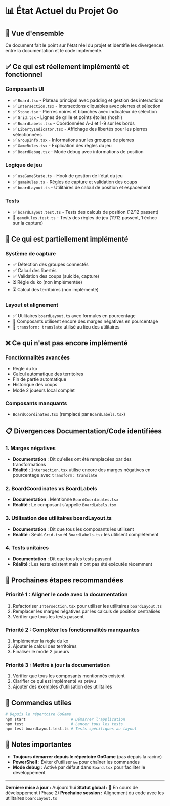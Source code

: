 # 📊 État Actuel du Projet Go

## 🎯 Vue d'ensemble

Ce document fait le point sur l'état réel du projet et identifie les divergences entre la documentation et le code implémenté.

## ✅ **Ce qui est réellement implémenté et fonctionnel**

### Composants UI
- ✅ `Board.tsx` - Plateau principal avec padding et gestion des interactions
- ✅ `Intersection.tsx` - Intersections cliquables avec pierres et sélection
- ✅ `Stone.tsx` - Pierres noires et blanches avec indicateur de sélection
- ✅ `Grid.tsx` - Lignes de grille et points étoiles (hoshi)
- ✅ `BoardLabels.tsx` - Coordonnées A-J et 1-9 sur les bords
- ✅ `LibertyIndicator.tsx` - Affichage des libertés pour les pierres sélectionnées
- ✅ `GroupInfo.tsx` - Informations sur les groupes de pierres
- ✅ `GameRules.tsx` - Explication des règles du jeu
- ✅ `BoardDebug.tsx` - Mode debug avec informations de position

### Logique de jeu
- ✅ `useGameState.ts` - Hook de gestion de l'état du jeu
- ✅ `gameRules.ts` - Règles de capture et validation des coups
- ✅ `boardLayout.ts` - Utilitaires de calcul de position et espacement

### Tests
- ✅ `boardLayout.test.ts` - Tests des calculs de position (12/12 passent)
- 🔄 `gameRules.test.ts` - Tests des règles de jeu (11/12 passent, 1 échec sur la capture)

## 🔄 **Ce qui est partiellement implémenté**

### Système de capture
- ✅ Détection des groupes connectés
- ✅ Calcul des libertés
- ✅ Validation des coups (suicide, capture)
- ⏳ Règle du ko (non implémentée)
- ⏳ Calcul des territoires (non implémenté)

### Layout et alignement
- ✅ Utilitaires `boardLayout.ts` avec formules en pourcentage
- 🔄 Composants utilisent encore des marges négatives en pourcentage
- 🔄 `transform: translate` utilisé au lieu des utilitaires

## ❌ **Ce qui n'est pas encore implémenté**

### Fonctionnalités avancées
- Règle du ko
- Calcul automatique des territoires
- Fin de partie automatique
- Historique des coups
- Mode 2 joueurs local complet

### Composants manquants
- `BoardCoordinates.tsx` (remplacé par `BoardLabels.tsx`)

## 📋 **Divergences Documentation/Code identifiées**

### 1. **Marges négatives**
- **Documentation** : Dit qu'elles ont été remplacées par des transformations
- **Réalité** : `Intersection.tsx` utilise encore des marges négatives en pourcentage avec `transform: translate`

### 2. **BoardCoordinates vs BoardLabels**
- **Documentation** : Mentionne `BoardCoordinates.tsx`
- **Réalité** : Le composant s'appelle `BoardLabels.tsx`

### 3. **Utilisation des utilitaires boardLayout.ts**
- **Documentation** : Dit que tous les composants les utilisent
- **Réalité** : Seuls `Grid.tsx` et `BoardLabels.tsx` les utilisent complètement

### 4. **Tests unitaires**
- **Documentation** : Dit que tous les tests passent
- **Réalité** : Les tests existent mais n'ont pas été exécutés récemment

## 🚀 **Prochaines étapes recommandées**

### Priorité 1 : Aligner le code avec la documentation
1. Refactoriser `Intersection.tsx` pour utiliser les utilitaires `boardLayout.ts`
2. Remplacer les marges négatives par les calculs de position centralisés
3. Vérifier que tous les tests passent

### Priorité 2 : Compléter les fonctionnalités manquantes
1. Implémenter la règle du ko
2. Ajouter le calcul des territoires
3. Finaliser le mode 2 joueurs

### Priorité 3 : Mettre à jour la documentation
1. Vérifier que tous les composants mentionnés existent
2. Clarifier ce qui est implémenté vs prévu
3. Ajouter des exemples d'utilisation des utilitaires

## 🔧 **Commandes utiles**

```bash
# Depuis le répertoire GoGame
npm start                    # Démarrer l'application
npm test                     # Lancer tous les tests
npm test boardLayout.test.ts # Tests spécifiques au layout
```

## 📝 **Notes importantes**

- **Toujours démarrer depuis le répertoire GoGame** (pas depuis la racine)
- **PowerShell** : Éviter d'utiliser `&&` pour chaîner les commandes
- **Mode debug** : Activé par défaut dans `Board.tsx` pour faciliter le développement

---

**Dernière mise à jour :** Aujourd'hui
**Statut global :** 🔄 En cours de développement (Phase 2)
**Prochaine session :** Alignement du code avec les utilitaires `boardLayout.ts`
